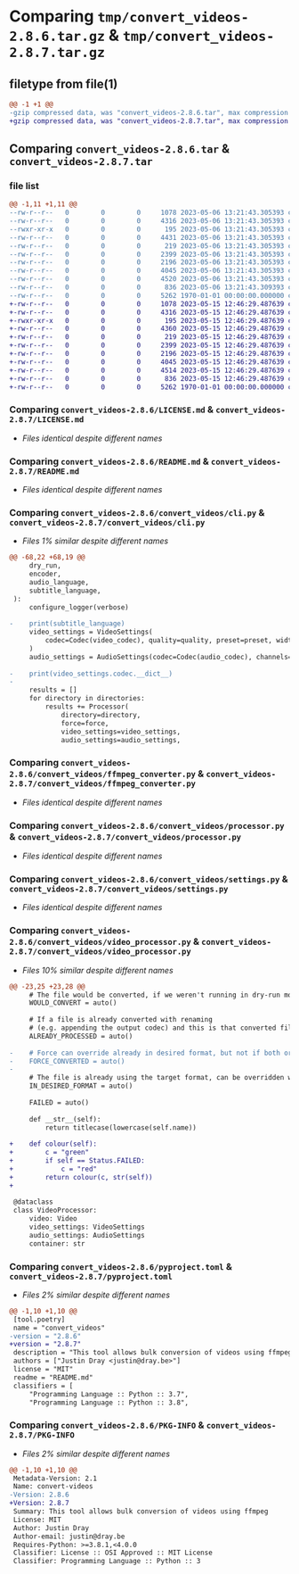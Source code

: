 # Comparing `tmp/convert_videos-2.8.6.tar.gz` & `tmp/convert_videos-2.8.7.tar.gz`

## filetype from file(1)

```diff
@@ -1 +1 @@
-gzip compressed data, was "convert_videos-2.8.6.tar", max compression
+gzip compressed data, was "convert_videos-2.8.7.tar", max compression
```

## Comparing `convert_videos-2.8.6.tar` & `convert_videos-2.8.7.tar`

### file list

```diff
@@ -1,11 +1,11 @@
--rw-r--r--   0        0        0     1078 2023-05-06 13:21:43.305393 convert_videos-2.8.6/LICENSE.md
--rw-r--r--   0        0        0     4316 2023-05-06 13:21:43.305393 convert_videos-2.8.6/README.md
--rwxr-xr-x   0        0        0      195 2023-05-06 13:21:43.305393 convert_videos-2.8.6/convert_videos/__init__.py
--rw-r--r--   0        0        0     4431 2023-05-06 13:21:43.305393 convert_videos-2.8.6/convert_videos/cli.py
--rw-r--r--   0        0        0      219 2023-05-06 13:21:43.305393 convert_videos-2.8.6/convert_videos/colour.py
--rw-r--r--   0        0        0     2399 2023-05-06 13:21:43.305393 convert_videos-2.8.6/convert_videos/ffmpeg_converter.py
--rw-r--r--   0        0        0     2196 2023-05-06 13:21:43.305393 convert_videos-2.8.6/convert_videos/processor.py
--rw-r--r--   0        0        0     4045 2023-05-06 13:21:43.305393 convert_videos-2.8.6/convert_videos/settings.py
--rw-r--r--   0        0        0     4520 2023-05-06 13:21:43.305393 convert_videos-2.8.6/convert_videos/video_processor.py
--rw-r--r--   0        0        0      836 2023-05-06 13:21:43.309393 convert_videos-2.8.6/pyproject.toml
--rw-r--r--   0        0        0     5262 1970-01-01 00:00:00.000000 convert_videos-2.8.6/PKG-INFO
+-rw-r--r--   0        0        0     1078 2023-05-15 12:46:29.487639 convert_videos-2.8.7/LICENSE.md
+-rw-r--r--   0        0        0     4316 2023-05-15 12:46:29.487639 convert_videos-2.8.7/README.md
+-rwxr-xr-x   0        0        0      195 2023-05-15 12:46:29.487639 convert_videos-2.8.7/convert_videos/__init__.py
+-rw-r--r--   0        0        0     4360 2023-05-15 12:46:29.487639 convert_videos-2.8.7/convert_videos/cli.py
+-rw-r--r--   0        0        0      219 2023-05-15 12:46:29.487639 convert_videos-2.8.7/convert_videos/colour.py
+-rw-r--r--   0        0        0     2399 2023-05-15 12:46:29.487639 convert_videos-2.8.7/convert_videos/ffmpeg_converter.py
+-rw-r--r--   0        0        0     2196 2023-05-15 12:46:29.487639 convert_videos-2.8.7/convert_videos/processor.py
+-rw-r--r--   0        0        0     4045 2023-05-15 12:46:29.487639 convert_videos-2.8.7/convert_videos/settings.py
+-rw-r--r--   0        0        0     4514 2023-05-15 12:46:29.487639 convert_videos-2.8.7/convert_videos/video_processor.py
+-rw-r--r--   0        0        0      836 2023-05-15 12:46:29.487639 convert_videos-2.8.7/pyproject.toml
+-rw-r--r--   0        0        0     5262 1970-01-01 00:00:00.000000 convert_videos-2.8.7/PKG-INFO
```

### Comparing `convert_videos-2.8.6/LICENSE.md` & `convert_videos-2.8.7/LICENSE.md`

 * *Files identical despite different names*

### Comparing `convert_videos-2.8.6/README.md` & `convert_videos-2.8.7/README.md`

 * *Files identical despite different names*

### Comparing `convert_videos-2.8.6/convert_videos/cli.py` & `convert_videos-2.8.7/convert_videos/cli.py`

 * *Files 1% similar despite different names*

```diff
@@ -68,22 +68,19 @@
     dry_run,
     encoder,
     audio_language,
     subtitle_language,
 ):
     configure_logger(verbose)
 
-    print(subtitle_language)
     video_settings = VideoSettings(
         codec=Codec(video_codec), quality=quality, preset=preset, width=width, encoder=encoder, subtitle_language=subtitle_language
     )
     audio_settings = AudioSettings(codec=Codec(audio_codec), channels=audio_channels, bitrate=audio_bitrate, language=audio_language)
 
-    print(video_settings.codec.__dict__)
-
     results = []
     for directory in directories:
         results += Processor(
             directory=directory,
             force=force,
             video_settings=video_settings,
             audio_settings=audio_settings,
```

### Comparing `convert_videos-2.8.6/convert_videos/ffmpeg_converter.py` & `convert_videos-2.8.7/convert_videos/ffmpeg_converter.py`

 * *Files identical despite different names*

### Comparing `convert_videos-2.8.6/convert_videos/processor.py` & `convert_videos-2.8.7/convert_videos/processor.py`

 * *Files identical despite different names*

### Comparing `convert_videos-2.8.6/convert_videos/settings.py` & `convert_videos-2.8.7/convert_videos/settings.py`

 * *Files identical despite different names*

### Comparing `convert_videos-2.8.6/convert_videos/video_processor.py` & `convert_videos-2.8.7/convert_videos/video_processor.py`

 * *Files 10% similar despite different names*

```diff
@@ -23,25 +23,28 @@
     # The file would be converted, if we weren't running in dry-run mode
     WOULD_CONVERT = auto()
 
     # If a file is already converted with renaming
     # (e.g. appending the output codec) and this is that converted file
     ALREADY_PROCESSED = auto()
 
-    # Force can override already in desired format, but not if both original and converted files already exist
-    FORCE_CONVERTED = auto()
-
     # The file is already using the target format, can be overridden with --force
     IN_DESIRED_FORMAT = auto()
 
     FAILED = auto()
 
     def __str__(self):
         return titlecase(lowercase(self.name))
 
+    def colour(self):
+        c = "green"
+        if self == Status.FAILED:
+            c = "red"
+        return colour(c, str(self))
+
 
 @dataclass
 class VideoProcessor:
     video: Video
     video_settings: VideoSettings
     audio_settings: AudioSettings
     container: str
```

### Comparing `convert_videos-2.8.6/pyproject.toml` & `convert_videos-2.8.7/pyproject.toml`

 * *Files 2% similar despite different names*

```diff
@@ -1,10 +1,10 @@
 [tool.poetry]
 name = "convert_videos"
-version = "2.8.6"
+version = "2.8.7"
 description = "This tool allows bulk conversion of videos using ffmpeg"
 authors = ["Justin Dray <justin@dray.be>"]
 license = "MIT"
 readme = "README.md"
 classifiers = [
     "Programming Language :: Python :: 3.7",
     "Programming Language :: Python :: 3.8",
```

### Comparing `convert_videos-2.8.6/PKG-INFO` & `convert_videos-2.8.7/PKG-INFO`

 * *Files 2% similar despite different names*

```diff
@@ -1,10 +1,10 @@
 Metadata-Version: 2.1
 Name: convert-videos
-Version: 2.8.6
+Version: 2.8.7
 Summary: This tool allows bulk conversion of videos using ffmpeg
 License: MIT
 Author: Justin Dray
 Author-email: justin@dray.be
 Requires-Python: >=3.8.1,<4.0.0
 Classifier: License :: OSI Approved :: MIT License
 Classifier: Programming Language :: Python :: 3
```

